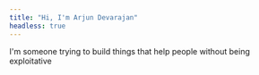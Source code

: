 ```yaml
---
title: "Hi, I'm Arjun Devarajan"
headless: true
---
```


I'm someone trying to build things that help people without being exploitative
